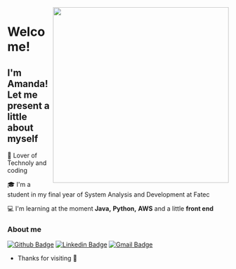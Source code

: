 <img align="right" width="400" height="400" src="https://media.giphy.com/media/26xBwdIuRJiAIqHwA/giphy.gif">

# Welcome!

## I'm Amanda! Let me present a little about myself

:sparkling_heart: Lover of Technoly and coding

:mortar_board: I'm a student in my final year of System Analysis and Development at Fatec

:computer: I'm learning at the moment **Java,** **Python,** **AWS** and a little **front end** 

### About me
[![Github Badge](https://img.shields.io/badge/-Github-000?style=flat-square&logo=Github&logoColor=white&link=https://github.com/pereiraamanda)](https://github.com/pereiraamanda)
[![Linkedin Badge](https://img.shields.io/badge/-LinkedIn-blue?style=flat-square&logo=Linkedin&logoColor=white&link=https://www.linkedin.com/in/amanda-pereira-020baa180/)]([https://www.linkedin.com/in/amanda-pereira-020baa180/](https://www.linkedin.com/in/amandajpereira/))
[![Gmail Badge](https://img.shields.io/badge/-Gmail-c14438?style=flat-square&logo=Gmail&logoColor=white&link=mailto:jpereira.amanda@gmail.com)](mailto:jpereira.amanda@gmail.com)

- Thanks for visiting :wave:

